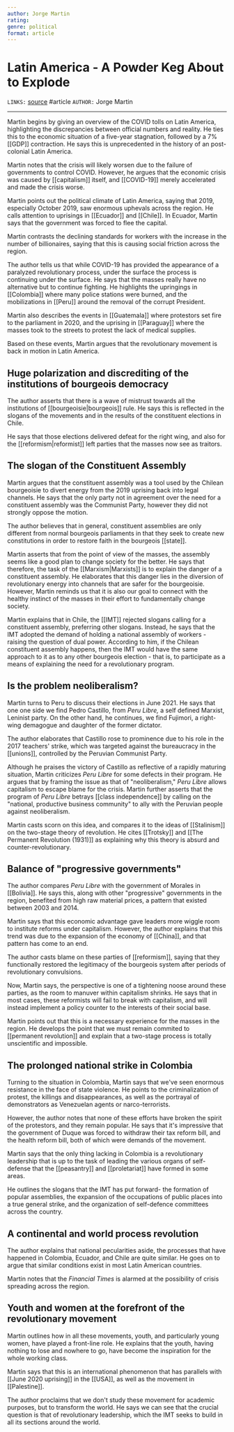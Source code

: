 ```yaml
---
author: Jorge Martin
rating: 
genre: political
format: article
---
```

# Latin America - A Powder Keg About to Explode
`LINKS:` [source](https://socialistrevolution.org/latin-america-a-powder-keg-about-to-explode/)
#article 
`AUTHOR:` Jorge Martin

---
 Martin begins by giving an overview of the COVID tolls on Latin America, highlighting the discrepancies between official numbers and reality. He ties this to the economic situation of a five-year stagnation, followed by a 7% [[GDP]] contraction. He says this is unprecedented in the history of an post-colonial Latin America. 
 
 Martin notes that the crisis will likely worsen due to the failure of governments to control COVID. However, he argues that the economic crisis was caused by [[capitalism]] itself, and [[COVID-19]] merely accelerated and made the crisis worse. 
 
 Martin points out the political climate of Latin America, saying that 2019, especially October 2019, saw enormous uphevals across the region. He calls attention to uprisings in [[Ecuador]] and [[Chile]]. In Ecuador, Martin says that the government was forced to flee the capital. 
 
 Martin contrasts the declining standards for workers with the increase in the number of billionaires, saying that this is causing social friction across the region. 
 
 The author tells us that while COVID-19 has provided the appearance of a paralyzed revolutionary process, under the surface the process is continuing under the surface. He says that the masses really have no alternative but to continue fighting. He highlights the upringings in [[Colombia]] where many police stations were burned, and the mobilizations in [[Peru]] around the removal of the corrupt President. 
 
 Martin also describes the events in [[Guatemala]] where protestors set fire to the parliament in 2020, and the uprising in [[Paraguay]] where the masses took to the streets to protest the lack of medical supplies. 
 
 Based on these events, Martin argues that the revolutionary movement is back in motion in Latin America. 
 
 ## Huge polarization and discrediting of the institutions of bourgeois democracy
 The author asserts that there is a wave of mistrust towards all the institutions of [[bourgeoisie|bourgeois]] rule. He says this is reflected in the slogans of the movements and in the results of the constituent elections in Chile. 
 
 He says that those elections delivered defeat for the right wing, and also for the [[reformism|reformist]] left parties that the masses now see as traitors. 
 
 ## The slogan of the Constituent Assembly
 Martin argues that the constituent assembly was a tool used by the Chilean bourgeoisie to divert energy from the 2019 uprising back into legal channels. He says that the only party not in agreement over the need for a constituent assembly was the Communist Party, however they did not strongly oppose the motion. 
 
 The author believes that in general, constituent assemblies are only different from normal bourgeois parliaments in that they seek to create new constitutions in order to restore faith in the bourgeois [[state]]. 
 
 Martin asserts that from the point of view of the masses, the assembly seems like a good plan to change society for the better. He says that therefore, the task of the [[Marxism|Marxists]] is to explain the danger of a constituent assembly. He elaborates that this danger lies in the diversion of revolutionary energy into channels that are safer for the bourgeoisie. However, Martin reminds us that it is also our goal to connect with the healthy instinct of the masses in their effort to fundamentally change society.
 
 Martin explains that in Chile, the [[IMT]] rejected slogans calling for a constituent assembly, preferring other slogans. Instead, he says that the IMT adopted the demand of holding a national assembly of workers - raising the question of dual power. According to him, if the Chilean constituent assembly happens, then the IMT would have the same approach to it as to any other bourgeois election - that is, to participate as a means of explaining the need for a revolutionary program. 
 
 ## Is the problem neoliberalism?
 Martin turns to Peru to discuss their elections in June 2021. He says that one one side we find Pedro Castillo, from *Peru Libre,* a self defined Marxist, Leninist party. On the other hand, he continues, we find Fujimori, a right-wing demagogue and daughter of the former dictator. 
 
 The author elaborates that Castillo rose to prominence due to his role in the 2017 teachers' strike, which was targeted against the bureaucracy in the [[unions]], controlled by the Peruvian Communist Party. 
 
 Although he praises the victory of Castillo as reflective of a rapidly maturing situation, Martin criticizes *Peru Libre* for some defects in their program. He argues that by framing the issue as that of "neoliberalism," *Peru Libre* allows capitalism to escape blame for the crisis. Martin further asserts that the program of *Peru Libre* betrays [[class independence]] by calling on the "national, productive business community" to ally with the Peruvian people against neoliberalism. 
 
 Martin casts scorn on this idea, and compares it to the ideas of [[Stalinism]] on the two-stage theory of revolution. He cites [[Trotsky]] and [[The Permanent Revolution (1931)]] as explaining why this theory is absurd and counter-revolutionary. 
 
 ## Balance of "progressive governments"
 The author compares *Peru Libre* with the government of Morales in [[Bolivia]]. He says this, along with other "progressive" governments in the region, benefited from high raw material prices, a pattern that existed between 2003 and 2014. 
 
 Martin says that this economic advantage gave leaders more wiggle room to institute reforms under capitalism. However, the author explains that this trend was due to the expansion of the economy of [[China]], and that pattern has come to an end. 
 
 The author casts blame on these parties of [[reformism]], saying that they functionally restored the legitimacy of the bourgeois system after periods of revolutionary convulsions.
 
 Now, Martin says, the perspective is one of a tightening noose around these parties, as the room to manuver within capitalism shrinks. He says that in most cases, these reformists will fail to break with capitalism, and will instead implement a policy counter to the interests of their social base. 
 
 Martin points out that this is a necessary experience for the masses in the region. He develops the point that we must remain commited to [[permanent revolution]] and explain that a two-stage process is totally unscientific and impossible. 
 
 ## The prolonged national strike in Colombia
 Turning to the situation in Colombia, Martin says that we've seen enormous resistance in the face of state violence. He points to the criminalization of protest, the killings and disappearances, as well as the portrayal of demonstrators as Venezuelan agents or narco-terrorists. 
 
 However, the author notes that none of these efforts have broken the spirit of the protestors, and they remain popular. He says that it's impressive that the government of Duque was forced to withdraw their tax reform bill, and the health reform bill, both of which were demands of the movement. 
 
 Martin says that the only thing lacking in Colombia is a revolutionary leadership that is up to the task of leading the various organs of self-defense that the [[peasantry]] and [[proletariat]] have formed in some areas. 
 
 He outlines the slogans that the IMT has put forward- the formation of popular assemblies, the expansion of the occupations of public places into a true general strike, and the organization of self-defence committees across the country. 
 
 ## A continental and world process revolution
 The author explains that national pecularities aside, the processes that have happened in Colombia, Ecuador, and Chile are quite similar. He goes on to argue that similar conditions exist in most Latin American countries. 
 
 Martin notes that the *Financial Times* is alarmed at the possibility of crisis spreading across the region. 
 
 ## Youth and women at the forefront of the revolutionary movement
 Martin outlines how in all these movements, youth, and particularly young women, have played a front-line role. He explains that the youth, having nothing to lose and nowhere to go, have become the inspiration for the whole working class. 
 
 Martin says that this is an international phenomenon that has parallels with [[June 2020 uprising]] in the [[USA]], as well as the movement in [[Palestine]]. 
 
 The author proclaims that we don't study these movement for academic purposes, but to transform the world. He says we can see that the crucial question is that of revolutionary leadership, which the IMT seeks to build in all its sections around the world. 